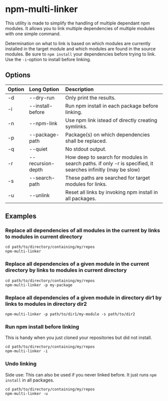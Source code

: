 # npm-multi-linker

This utility is made to simplify the handling of multiple dependant npm modules. It allows you to link multiple dependencies of multiple modules with one simple command.

Determination on what to link is based on which modules are currently installed in the target module and which modules are found in the source modules. Be sure to `npm install` your dependencies before trying to link. Use the `-i`-option to install before linking.

## Options

| Option | Long Option       | Description                                              |
| :----- | :---------------- | :------------------------------------------------------- |
| -d     | --dry-run         | Only print the results.                                  |
| -i     | --install-before  | Run npm install in each package before linking.          |
| -n     | --npm-link        | Use npm link istead of directly creating symlinks.       |
| -p     | --package-path    | Package(s) on which dependencies shall be replaced.      |
| -q     | --quiet           | No stdout output.                                        |
| -r     | --recursion-depth | How deep to search for modules in search paths. if only -r is specified, it searches infinitly (may be slow) |
| -s     | --search-path     | These paths are searched for target modules for links.   |
| -u     | --unlink          | Reset all links by invoking npm install in all packages. |

## Examples

### Replace all dependencies of all modules in the current by links to modules in current directory

```
cd path/to/directory/containing/my/repos
npm-multi-linker
```

### Replace all dependencies of a given module in the current directory by links to modules in current directory

```
cd path/to/directory/containing/my/repos
npm-multi-linker -p my-package
```

### Replace all dependencies of a given module in directory dir1 by links to modules in directory dir2

```
npm-multi-linker -p path/to/dir1/my-module -s path/to/dir2
```

### Run npm install before linking

This is handy when you just cloned your repositories but did not install.

```
cd path/to/directory/containing/my/repos
npm-multi-linker -i
```

### Undo linking

Side use: This can also be used if you never linked before. It just runs `npm install` in all packages.

```
cd path/to/directory/containing/my/repos
npm-multi-linker -u
```
